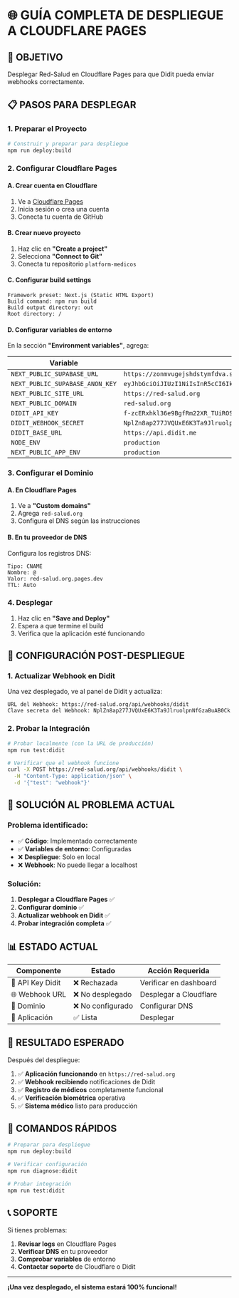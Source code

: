 # 🌐 GUÍA COMPLETA DE DESPLIEGUE A CLOUDFLARE PAGES

## 🎯 **OBJETIVO**
Desplegar Red-Salud en Cloudflare Pages para que Didit pueda enviar webhooks correctamente.

## 📋 **PASOS PARA DESPLEGAR**

### **1. Preparar el Proyecto**

```bash
# Construir y preparar para despliegue
npm run deploy:build
```

### **2. Configurar Cloudflare Pages**

#### **A. Crear cuenta en Cloudflare**
1. Ve a [Cloudflare Pages](https://dash.cloudflare.com/pages)
2. Inicia sesión o crea una cuenta
3. Conecta tu cuenta de GitHub

#### **B. Crear nuevo proyecto**
1. Haz clic en **"Create a project"**
2. Selecciona **"Connect to Git"**
3. Conecta tu repositorio `platform-medicos`

#### **C. Configurar build settings**
```
Framework preset: Next.js (Static HTML Export)
Build command: npm run build
Build output directory: out
Root directory: /
```

#### **D. Configurar variables de entorno**
En la sección **"Environment variables"**, agrega:

| Variable | Valor |
|----------|-------|
| `NEXT_PUBLIC_SUPABASE_URL` | `https://zonmvugejshdstymfdva.supabase.co` |
| `NEXT_PUBLIC_SUPABASE_ANON_KEY` | `eyJhbGciOiJIUzI1NiIsInR5cCI6IkpXVCJ9.eyJpc3MiOiJzdXBhYmFzZSIsInJlZiI6Inpvbm12dWdlanNoZHN0eW1mZHZhIiwicm9sZSI6ImFub24iLCJpYXQiOjE3NTcwMjE4OTQsImV4cCI6MjA3MjU5Nzg5NH0.MWyU7xDmAr5EsR661nwSC1q7D90I1_oQUhwGqtlJd6k` |
| `NEXT_PUBLIC_SITE_URL` | `https://red-salud.org` |
| `NEXT_PUBLIC_DOMAIN` | `red-salud.org` |
| `DIDIT_API_KEY` | `f-zcERxhkl36e9BgfRm22XR_TUiROSLROuS7BlwRItM` |
| `DIDIT_WEBHOOK_SECRET` | `NplZn8ap277JVQUxE6K3Ta9JlruolpnNfGzaBuAB0Ck` |
| `DIDIT_BASE_URL` | `https://api.didit.me` |
| `NODE_ENV` | `production` |
| `NEXT_PUBLIC_APP_ENV` | `production` |

### **3. Configurar el Dominio**

#### **A. En Cloudflare Pages**
1. Ve a **"Custom domains"**
2. Agrega `red-salud.org`
3. Configura el DNS según las instrucciones

#### **B. En tu proveedor de DNS**
Configura los registros DNS:
```
Tipo: CNAME
Nombre: @
Valor: red-salud.org.pages.dev
TTL: Auto
```

### **4. Desplegar**

1. Haz clic en **"Save and Deploy"**
2. Espera a que termine el build
3. Verifica que la aplicación esté funcionando

## 🔧 **CONFIGURACIÓN POST-DESPLIEGUE**

### **1. Actualizar Webhook en Didit**

Una vez desplegado, ve al panel de Didit y actualiza:

```
URL del Webhook: https://red-salud.org/api/webhooks/didit
Clave secreta del Webhook: NplZn8ap277JVQUxE6K3Ta9JlruolpnNfGzaBuAB0Ck
```

### **2. Probar la Integración**

```bash
# Probar localmente (con la URL de producción)
npm run test:didit

# Verificar que el webhook funcione
curl -X POST https://red-salud.org/api/webhooks/didit \
  -H "Content-Type: application/json" \
  -d '{"test": "webhook"}'
```

## 🚨 **SOLUCIÓN AL PROBLEMA ACTUAL**

### **Problema identificado:**
- ✅ **Código**: Implementado correctamente
- ✅ **Variables de entorno**: Configuradas
- ❌ **Despliegue**: Solo en local
- ❌ **Webhook**: No puede llegar a localhost

### **Solución:**
1. **Desplegar a Cloudflare Pages** ✅
2. **Configurar dominio** ✅
3. **Actualizar webhook en Didit** ✅
4. **Probar integración completa** ✅

## 📊 **ESTADO ACTUAL**

| Componente | Estado | Acción Requerida |
|------------|--------|------------------|
| 🔐 API Key Didit | ❌ Rechazada | Verificar en dashboard |
| 🌐 Webhook URL | ❌ No desplegado | Desplegar a Cloudflare |
| 🔗 Dominio | ❌ No configurado | Configurar DNS |
| 📱 Aplicación | ✅ Lista | Desplegar |

## 🎉 **RESULTADO ESPERADO**

Después del despliegue:

1. ✅ **Aplicación funcionando** en `https://red-salud.org`
2. ✅ **Webhook recibiendo** notificaciones de Didit
3. ✅ **Registro de médicos** completamente funcional
4. ✅ **Verificación biométrica** operativa
5. ✅ **Sistema médico** listo para producción

## 🚀 **COMANDOS RÁPIDOS**

```bash
# Preparar para despliegue
npm run deploy:build

# Verificar configuración
npm run diagnose:didit

# Probar integración
npm run test:didit
```

## 📞 **SOPORTE**

Si tienes problemas:

1. **Revisar logs** en Cloudflare Pages
2. **Verificar DNS** en tu proveedor
3. **Comprobar variables** de entorno
4. **Contactar soporte** de Cloudflare o Didit

---

**¡Una vez desplegado, el sistema estará 100% funcional!**
